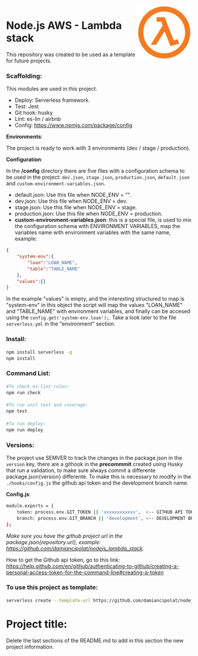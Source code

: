 <img src="https://github.com/damiancipolat/nodejs_lambda_stack/blob/master/doc/logo.png?raw=true" width="150px" align="right" />

# Node.js AWS - Lambda stack
This repository was created to be used as a template for future projects.

### Scaffolding:

This modules are used in this project.

- Deploy: Serverless framework.
- Test: Jest
- Git hook: husky
- Lint: es-lin / airbnb
- Config: https://www.npmjs.com/package/config

**Environments**:

The project is ready to work with 3 environments (dev / stage / production).

**Configuration**:

In the **/config** directory there are five files with a configuration schema to be used in the project: `dev.json`, `stage.json`, `production.json`, `default.json` and `custom-environment-variables.json`.

- default.json: Use this file when NODE_ENV = "".
- dev.json: Use this file when NODE_ENV = dev.
- stage.json: Use this file when NODE_ENV = stage.
- production.json: Use this file when NODE_ENV = production.
- **custom-environment-variables.json**: this is a special file, is used to mix the configuration schema with ENVIRONMENT VARIABLES,
map the variables name with environment variables with the same name, example:

```json
{
    "system-env":{
        "loan":"LOAN_NAME",
        "table":"TABLE_NAME"
    },
    "values":{}
}
```

In the example "values" is empty, and the interesting structured to map is "system-env" in this object the script will map the values "LOAN_NAME" and "TABLE_NAME" with environment variables, and finally can be accesed using the `config.get('system-env.loan');`. Take a look later to the file `serverless.yml` in the "environment" section.


### Install:
```sh
npm install serverless -g
npm install
```

### Command List:
```sh
#To check es-lint rules:
npm run check

#To run unit test and coverage:
npm test

#To run deploy:
npm run deploy
```

### Versions:
The project use SEMVER to track the changes in the package.json in the `version` key, there are a githook in the **precommmit** created using Husky that run a validation, to make sure always commit a differente package.json{version} differente. To make this is necessary
to modify in the `./hooks/config.js` the github api token and the development branch name.

**Config.js**:
```sh
module.exports = {
    token: process.env.GIT_TOKEN || 'xxxxxxxxxxxx',  <-- GITHUB API TOKEN HERE
    branch: process.env.GIT_BRANCH || 'development', <-- DEVELOPMENT BRANCH NAME HERE.
};
```

*Make sure you have the github project url in the package.json{repository.url}, example: https://github.com/damiancipolat/nodejs_lambda_stack.*

How to get the Github api token, go to this link: https://help.github.com/en/github/authenticating-to-github/creating-a-personal-access-token-for-the-command-line#creating-a-token

### To use this project as template:
```sh
serverless create --template-url https://github.com/damiancipolat/nodejs_lambda_stack --path [YOUR-PROJECT-PATH]
```

# Project title:

Delete the last sections of the README.md to add in this section the new project information.
